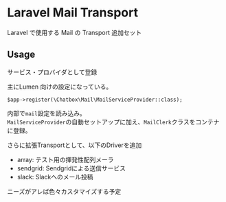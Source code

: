 # Laravel Mail Transport 

Laravel で使用する Mail の Transport 追加セット

## Usage

サービス・プロバイダとして登録

主にLumen 向けの設定になっている。

````
$app->register(\Chatbox\Mail\MailServiceProvider::class);
````

内部で`mail`設定を読み込み。  
`MailServiceProvider`の自動セットアップに加え、`MailClerk`クラスをコンテナに登録。

さらに拡張Transportとして、以下のDriverを追加

- array: テスト用の揮発性配列メーラ
- sendgrid: Sendgridによる送信サービス
- slack: Slackへのメール投稿

ニーズがアレば色々カスタマイズする予定